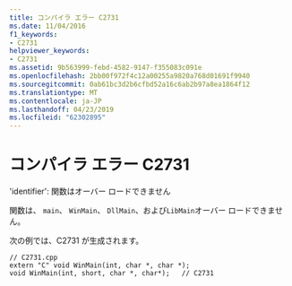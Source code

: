 ```yaml
---
title: コンパイラ エラー C2731
ms.date: 11/04/2016
f1_keywords:
- C2731
helpviewer_keywords:
- C2731
ms.assetid: 9b563999-febd-4582-9147-f355083c091e
ms.openlocfilehash: 2bb00f972f4c12a00255a9820a768d01691f9940
ms.sourcegitcommit: 0ab61bc3d2b6cfbd52a16c6ab2b97a8ea1864f12
ms.translationtype: MT
ms.contentlocale: ja-JP
ms.lasthandoff: 04/23/2019
ms.locfileid: "62302895"
---
```

# <a name="compiler-error-c2731"></a>コンパイラ エラー C2731

'identifier': 関数はオーバー ロードできません

関数は、 `main`、 `WinMain`、 `DllMain`、および`LibMain`オーバー ロードできません。

次の例では、C2731 が生成されます。

```
// C2731.cpp
extern "C" void WinMain(int, char *, char *);
void WinMain(int, short, char *, char*);   // C2731
```